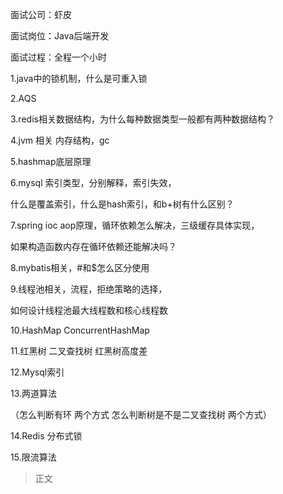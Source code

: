 面试公司：虾皮

面试岗位：Java后端开发

面试过程：全程一个小时

1.java中的锁机制，什么是可重入锁

2.AQS

3.redis相关数据结构，为什么每种数据类型一般都有两种数据结构？

4.jvm 相关 内存结构，gc

5.hashmap底层原理

6.mysql 索引类型，分别解释，索引失效，

什么是覆盖索引，什么是hash索引，和b+树有什么区别？

7.spring ioc aop原理，循环依赖怎么解决，三级缓存具体实现，

如果构造函数内存在循环依赖还能解决吗？

8.mybatis相关，#和$怎么区分使用

9.线程池相关，流程，拒绝策略的选择，

如何设计线程池最大线程数和核心线程数

10.HashMap ConcurrentHashMap

11.红黑树 二叉查找树 红黑树高度差

12.Mysql索引

13.两道算法 

（怎么判断有环 两个方式 怎么判断树是不是二叉查找树 两个方式）

14.Redis 分布式锁

15.限流算法



> 正文